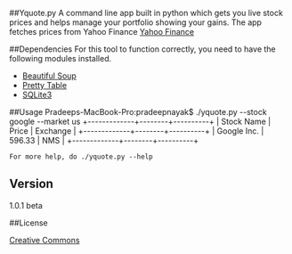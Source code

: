 ##Yquote.py
A command line app built in python which gets you live stock prices and helps manage your portfolio showing your gains. The app fetches prices from Yahoo Finance [Yahoo Finance](http://finance.yahoo.com/)

##Dependencies
For this tool to function correctly, you need to have the following modules installed.

* [Beautiful Soup](http://www.crummy.com/software/BeautifulSoup/)
* [Pretty Table](http://pypi.python.org/pypi/PrettyTable)
* [SQLite3](http://www.sqlite.org/)

##Usage
	Pradeeps-MacBook-Pro:pradeepnayak$ ./yquote.py --stock google --market us
	+-------------+--------+----------+
	|  Stock Name | Price  | Exchange |
	+-------------+--------+----------+
	| Google Inc. | 596.33 |   NMS    |
	+-------------+--------+----------+

	For more help, do ./yquote.py --help

## Version
1.0.1 beta

##License

[Creative Commons](http://creativecommons.org/licenses/by-nc-sa/3.0/)

